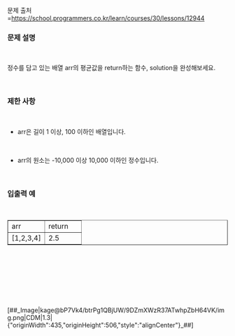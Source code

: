

문제 출처 =https://school.programmers.co.kr/learn/courses/30/lessons/12944

<h3 id="%EB%AC%B-%EC%A-%-C%--%EC%--%A-%EB%AA%--" data-ke-size="size23"><b>문제 설명</b></h3>
<p data-ke-size="size16">&nbsp;</p>
<div>
<p data-ke-size="size16">정수를 담고 있는 배열 arr의 평균값을 return하는 함수, solution을 완성해보세요.</p>
<p data-ke-size="size16">&nbsp;</p>
<h3 id="%EB%AC%B-%EC%A-%-C%--%EC%--%A-%EB%AA%--" data-ke-size="size23"><b>제한 사항</b></h3>
<p data-ke-size="size16">&nbsp;</p>
<ul style="list-style-type: disc;" data-ke-list-type="disc">
<li>arr은 길이 1 이상, 100 이하인 배열입니다.</li>
</ul>
<p data-ke-size="size16">&nbsp;</p>
<ul style="list-style-type: disc;" data-ke-list-type="disc">
<li>arr의 원소는 -10,000 이상 10,000 이하인 정수입니다.</li>
</ul>
<p data-ke-size="size16">&nbsp;</p>
<h3 id="%EB%AC%B-%EC%A-%-C%--%EC%--%A-%EB%AA%--" data-ke-size="size23"><b>입출력 예</b></h3>
<p data-ke-size="size16">&nbsp;</p>
<table style="border-collapse: collapse; width: 100%;" border="1" data-ke-align="alignLeft" data-ke-style="style12">
<tbody>
<tr>
<td style="width: 50%;">arr</td>
<td style="width: 50%;">return</td>
</tr>
<tr>
<td style="width: 50%;">[1,2,3,4]</td>
<td style="width: 50%;">2.5</td>
</tr>
</tbody>
</table>
</div>
<p data-ke-size="size16">&nbsp;</p>
<p data-ke-size="size16">&nbsp;</p>
<script src="https://gist.github.com/popiiy53/62bf321b073d01afeb35ccdd82c015e5.js"></script>
<p data-ke-size="size16">&nbsp;</p>
<p data-ke-size="size16">&nbsp;</p>
<p>[##_Image|kage@bP7Vk4/btrPg1QBjUW/9DZmXWzR37ATwhpZbH64VK/img.png|CDM|1.3|{"originWidth":435,"originHeight":506,"style":"alignCenter"}_##]</p>
 
